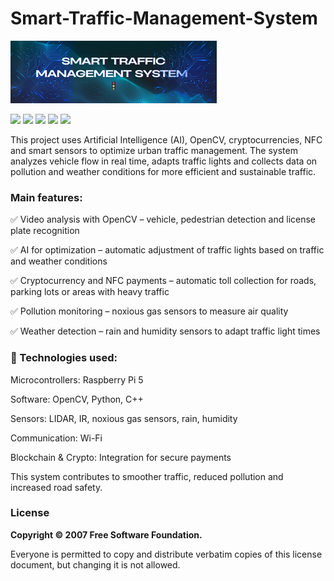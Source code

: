 # Smart-Traffic-Management-System
![.](banner&Co.png)

![](https://img.shields.io/badge/RaspberryPI-8A2BE2) ![](https://img.shields.io/badge/C-FFDD33) ![](https://img.shields.io/badge/React-F1)
![](https://img.shields.io/badge/Python-C3F) ![](https://img.shields.io/badge/TypeScript-*FFF)

This project uses Artificial Intelligence (AI), OpenCV, cryptocurrencies, NFC and smart sensors to optimize urban traffic management. The system analyzes vehicle flow in real time, adapts traffic lights and collects data on pollution and weather conditions for more efficient and sustainable traffic.

### Main features:

✅ Video analysis with OpenCV – vehicle, pedestrian detection and license plate recognition

✅ AI for optimization – automatic adjustment of traffic lights based on traffic and weather conditions

✅ Cryptocurrency and NFC payments – automatic toll collection for roads, parking lots or areas with heavy traffic

✅ Pollution monitoring – noxious gas sensors to measure air quality

✅ Weather detection – rain and humidity sensors to adapt traffic light times

### 🔧 Technologies used:

Microcontrollers: Raspberry Pi 5

Software: OpenCV, Python, C++

Sensors: LIDAR, IR, noxious gas sensors, rain, humidity

Communication: Wi-Fi

Blockchain & Crypto: Integration for secure payments

This system contributes to smoother traffic, reduced pollution and increased road safety.
### License
**Copyright © 2007 Free Software Foundation.**

Everyone is permitted to copy and distribute verbatim copies of this license document, but changing it is not allowed.
